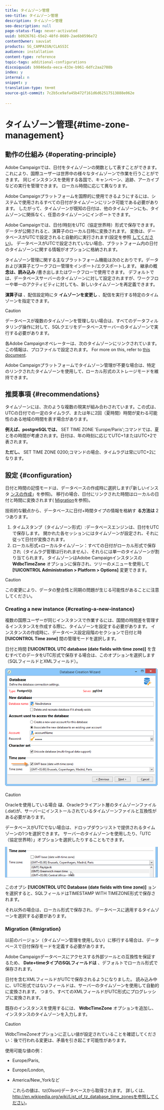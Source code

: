```yaml
---
title: タイムゾーン管理
seo-title: タイムゾーン管理
description: タイムゾーン管理
seo-description: null
page-status-flag: never-activated
uuid: b8926761-65e2-48fd-8689-2ae6b0596e72
contentOwner: sauviat
products: SG_CAMPAIGN/CLASSIC
audience: installation
content-type: reference
topic-tags: additional-configurations
discoiquuid: b9846eda-eeca-433e-b961-6dfc2aa2708b
index: y
internal: n
snippet: y
translation-type: tm+mt
source-git-commit: 7c2b5ce9afa45b472f161d6d62517513888e062e

---
```



# タイムゾーン管理{#time-zone-management}

## 動作の仕組み {#operating-principle}

Adobe Campaignでは、日付をタイムゾーンの関数として表すことができます。これにより、国際ユーザーは世界中の様々なタイムゾーンで作業を行うことができます。 同じインスタンスを使用する各国で、キャンペーン、追跡、アーカイブなどの実行を管理できます。 ローカル時間に応じて異なります。

Adobe Campaignプラットフォームを国際的に使用できるようにするには、システムで使用されるすべての日付がタイムゾーンにリンク可能である必要があります。 したがって、タイムゾーンが既知の日付は、他のタイムゾーンにも、タイムゾーンに関係なく、任意のタイムゾーンにインポートできます。

Adobe Campaignでは、日付/時刻をUTC（協定世界時）形式で保存できます。 データが公開されると、演算子のローカル日時に変換されます。 変換は、データベースがUTCで設定されると自動的に実行されます(設定を参照 [してください](#configuration))。 データベースがUTCで設定されていない場合、プラットフォーム内の日付のタイムゾーンに関する情報がオプションに格納されます。

タイムゾーン管理に関する主なプラットフォーム機能は次のとおりです。データおよび演算子とワークフロー管理をインポート/エクスポートします。 継承の概 **念は、読み込み** /書き出しまたはワークフローで使用できます。 デフォルトでは、データベースサーバーのタイムゾーンに対して設定されますが、ワークフローや単一のアクティビティに対しても、新しいタイムゾーンを再定義できます。

**演算子は** 、配信設定時にタ **イムゾーンを変更し** 、配信を実行する特定のタイムゾーンを指定できます。

>[!CAUTION]
>
>データベースが複数のタイムゾーンを管理しない場合は、すべてのデータフィルタリング操作に対して、SQLクエリをデータベースサーバーのタイムゾーンで実行する必要があります。

各Adobe Campaignオペレーターは、次のタイムゾーンにリンクされています。この情報は、プロファイルで設定されます。 For more on this, refer to [this document](../../platform/using/access-management.md).

Adobe Campaignプラットフォームでタイムゾーン管理が不要な場合は、特定のリンクされたタイムゾーンを使用して、ローカル形式のストレージモードを維持できます。

## 推奨事項 {#recommendations}

タイムゾーンには、次のような複数の現実が組み合わされています。この式は、UTCの日付での一定のタイムラグ、または年に2回（夏時間）時間が変わる可能性のある地域の時間を表す場合があります。

**例えば、postgreSQLでは、** SET TIME ZONE &#39;Europe/Paris&#39;;コマンドでは、夏と冬の時間が考慮されます。日付は、年の時刻に応じてUTC+1またはUTC+2で表されます。

**ただし、** SET TIME ZONE 0200;コマンドの場合、タイムラグは常にUTC+2になります。

## 設定 {#configuration}

日付と時間の記憶モードは、データベースの作成時に選択します(「新しいインスタ [ンスの作成](#creating-a-new-instance)」を参照)。 移行の場合、日付にリンクされた時間はローカルの日付と時間に変換されます( [Migration](#migration)を参照)。

技術的な観点から、データベースに日付+時間タイプの情報を格納す **る方法は** 2つあります。

1. タイムスタンプ（タイムゾーン形式）:データベースエンジンは、日付をUTCで保存します。 開かれた各セッションにはタイムゾーンが設定され、それに従って日付が変換されます。
1. ローカル形式+ローカルタイムゾーン：すべての日付がローカル形式で保存され（タイムラグ管理は行われません）、それらには単一のタイムゾーンが割り当てられます。 タイムゾーンはAdobe Campaignインスタンスの **WdbcTimeZone** オプションに保存され、ツリーのメニューを使用して **[!UICONTROL Administration > Platform > Options]** 変更できます。

>[!CAUTION]
>
>この変更により、データの整合性と同期の問題が生じる可能性があることに注意してください。

### Creating a new instance {#creating-a-new-instance}

複数の国際ユーザーが同じインスタンスで作業するには、国間の時間差を管理するインスタンスを作成する際に、タイムゾーンを設定する必要があります。 インスタンスの作成時に、データベース設定段階のセクションで日付と時 **[!UICONTROL Time zone]** 間の管理モードを選択します。

日付と時間 **[!UICONTROL UTC database (date fields with time zone)]** を含むすべてのデータをUTC形式で保存する場合は、このオプションを選択します（SQLフィールドとXMLフィールド）。

![](assets/install_wz_select_utc_option.png)

>[!CAUTION]
>
>Oracleを使用している場合 **は**、Oracleクライアント層のタイムゾーンファイル(.dat)が、サーバーにインストールされているタイムゾーンファイルと互換性がある必要があります。

データベースがUTCでない場合は、ドロップダウンリストで提供されるタイムゾーンの1つを選択できます。 サーバーのタイムゾーンを使用したり、「UTC（協定世界時）」オプションを選択したりすることもできます。

![](assets/install_wz_unselect_utc_option.png)

このオプシ **[!UICONTROL UTC Database (date fields with time zone)]** ョンを選択すると、SQLフィールドはTIMESTAMP WITH TIMEZONE形式で保存されます。

それ以外の場合は、ローカル形式で保存され、データベースに適用するタイムゾーンを選択する必要があります。

### Migration {#migration}

以前のバージョン（タイムゾーン管理を使用しない）に移行する場合は、データベースで日付保存モードを定義する必要があります。

Adobe Campaignデータベースにアクセスする外部ツールとの互換性を保証するため、 **Date+timeタイプのSQLフィールドは** 、デフォルトでローカル形式で保存されます。

日付を含むXMLフィールドがUTCで保存されるようになりました。 読み込み中に、UTC形式ではないフィールドは、サーバーのタイムゾーンを使用して自動的に変換されます。 つまり、すべてのXMLフィールドがUTC形式にプログレッシブに変換されます。

既存のインスタンスを使用するには、 **WdbcTimeZone** オプションを追加し、インスタンスのタイムゾーンを入力します。

>[!CAUTION]
>
>WdbcTimeZoneオプションに正しい値が設定されていることを確認してください：後で行われる変更は、矛盾を引き起こす可能性があります。

使用可能な値の例：

* Europe/Paris,
* Europe/London,
* America/New_Yorkなど

   これらの値は、tz(Olson)データベースから取得されます。 詳しくは、http://en.wikipedia.org/wiki/List_of_tz_database_time_zonesを参照してく [ださい](http://en.wikipedia.org/wiki/List_of_tz_database_time_zones)。

